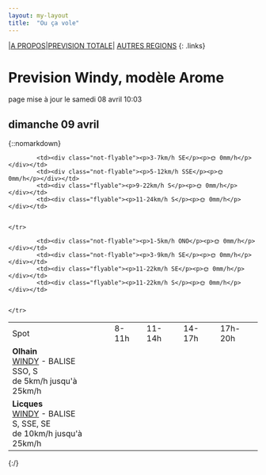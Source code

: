 ```yaml
---
layout: my-layout
title:  "Ou ça vole"
---
```


|[A PROPOS](about)|[PREVISION TOTALE](all)| [AUTRES REGIONS](others)
{: .links}

# Prevision Windy, modèle Arome
page mise à jour le samedi 08 avril 10:03



## dimanche 09 avril

{::nomarkdown}
<table>
  <tbody>
    <tr>
      <td>Spot</td>
      <td>8-11h</td>
      <td>11-14h</td>
      <td>14-17h</td>
      <td>17h-20h</td>
    </tr>
<tr>
        <td><strong>Olhain</strong>  <br><a href="https://windy.com/50.434/2.586?50.031,2.587,8,m:e3eagft">WINDY</a> - <span class="no-balise"> BALISE </span><br> <span class="vent-favorable">SSO, S</span><br><span class="force-vent">de 5km/h jusqu'à 25km/h</span> </td>
        
            <td><div class="not-flyable"><p>3-7km/h SE</p><p>🌞 0mm/h</p></div></td>
            <td><div class="not-flyable"><p>5-12km/h SSE</p><p>🌞 0mm/h</p></div></td>
            <td><div class="flyable"><p>9-22km/h S</p><p>🌞 0mm/h</p></div></td>
            <td><div class="flyable"><p>11-24km/h S</p><p>🌞 0mm/h</p></div></td>
            
        
    </tr>
<tr>
        <td><strong>Licques</strong>  <br><a href="https://windy.com/50.786/1.936?50.388,1.934,8">WINDY</a> - <span class="no-balise"> BALISE </span><br> <span class="vent-favorable">S, SSE, SE</span><br><span class="force-vent">de 10km/h jusqu'à 25km/h</span> </td>
        
            <td><div class="not-flyable"><p>1-5km/h ONO</p><p>🌞 0mm/h</p></div></td>
            <td><div class="not-flyable"><p>3-9km/h SE</p><p>🌞 0mm/h</p></div></td>
            <td><div class="flyable"><p>11-22km/h SE</p><p>🌞 0mm/h</p></div></td>
            <td><div class="flyable"><p>11-22km/h S</p><p>🌞 0mm/h</p></div></td>
            
        
    </tr>

</tbody>
</table>
{:/}
